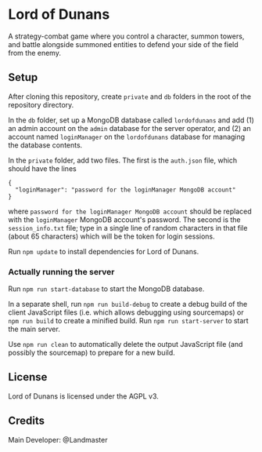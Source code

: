# Lord of Dunans
A strategy-combat game where you control a character, summon towers, and battle alongside summoned entities to defend your side of the field from the enemy.

## Setup
After cloning this repository, create `private` and `db` folders in the root of the repository directory.

In the `db` folder, set up a MongoDB database called `lordofdunans` and add (1) an admin account on the `admin` database for the server operator, and (2) an account named `loginManager` on the `lordofdunans` database for managing the database contents.

In the `private` folder, add two files. The first is the `auth.json` file, which should have the lines
```
{
  "loginManager": "password for the loginManager MongoDB account"
}
```
where `password for the loginManager MongoDB account` should be replaced with the `loginManager` MongoDB account's password.  The second is the `session_info.txt` file; type in a single line of random characters in that file (about 65 characters) which will be the token for login sessions.

Run `npm update` to install dependencies for Lord of Dunans.

### Actually running the server

Run `npm run start-database` to start the MongoDB database.

In a separate shell, run `npm run build-debug` to create a debug build of the client JavaScript files (i.e. which allows debugging using sourcemaps) or `npm run build` to create a minified build. Run `npm run start-server` to start the main server.

Use `npm run clean` to automatically delete the output JavaScript file (and possibly the sourcemap) to prepare for a new build. 

## License
Lord of Dunans is licensed under the AGPL v3.

## Credits
Main Developer: @Landmaster
